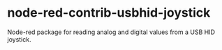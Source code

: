 # node-red-contrib-usbhid-joystick
Node-red package for reading analog and digital values from a USB HID joystick.
